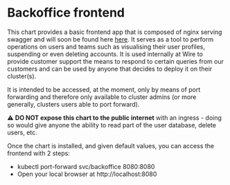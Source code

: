 Backoffice frontend
===================

This chart provides a basic frontend app that is composed of nginx serving swagger and will soon be found here [here](https://github.com/wireapp/wire-server/blob/develop/tools/backoffice-frontend/README.md). It serves as a tool to perform operations on users and teams such as visualising their user profiles, suspending or even deleting accounts. It is used internally at Wire to provide customer support the means to respond to certain queries from our customers and can be used by anyone that decides to deploy it on their cluster(s).

It is intended to be accessed, at the moment, only by means of port forwarding and therefore only available to cluster admins (or more generally, clusters users able to port forward).

:warning: **DO NOT expose this chart to the public internet** with an ingress - doing so would give anyone the ability to read part of the user database, delete users, etc.

Once the chart is installed, and given default values, you can access the frontend with 2 steps:

 * kubectl port-forward svc/backoffice 8080:8080
 * Open your local browser at http://localhost:8080
